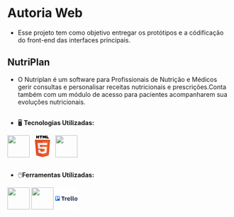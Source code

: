 # Autoria Web
- Esse projeto tem como objetivo entregar os protótipos e a códificação do front-end das interfaces principais.
  
## **NutriPlan**
- O Nutriplan é um software para Profissionais de Nutrição e Médicos gerir consultas e personalisar receitas nutricionais e prescrições.Conta também com um módulo de acesso para pacientes acompanharem sua evoluções nutricionais.


##

- 🖥️ **Tecnologias Utilizadas:**
  
<div style="display: inline">
  <img align="center" width='50' height='50' src="https://cdn.jsdelivr.net/gh/devicons/devicon@latest/icons/css3/css3-original-wordmark.svg"  />
  <img align="center" width='50' height='50' src="https://github.com/devicons/devicon/blob/master/icons/html5/html5-original-wordmark.svg" />
  <img align="center" width='50' height='50' src="https://cdn.jsdelivr.net/gh/devicons/devicon@latest/icons/javascript/javascript-original.svg"  />

##
- 🖱️**Ferramentas Utilizadas:**
  
<div style="display: inline">
  <img align="center" width='50' height='50' src="https://cdn.jsdelivr.net/gh/devicons/devicon@latest/icons/figma/figma-original.svg"  />
  <img align="center" width='50' height='50' src="https://cdn.jsdelivr.net/gh/devicons/devicon@latest/icons/vscode/vscode-original-wordmark.svg"  />
  <img align="center" width='50' height='50' src="https://github.com/devicons/devicon/blob/master/icons/trello/trello-original-wordmark.svg" />
